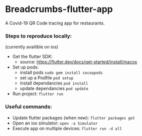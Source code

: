# Breadcrumbs-flutter-app

A Covid-19 QR Code tracing app for restaurants.

### Steps to reproduce locally:
(currently availible on ios)


- Get the flutter SDK:
  - source: https://flutter.dev/docs/get-started/install/macos
- Set up pods:
  - install pods `sudo gem install cocoapods`
  - set up a Podfile `pod setup`
  - install dependancies `pod install`
  - update dependancies `pod update`
- Run project: `flutter run`

### Useful commands:
- Update flutter packages (when new): `flutter packages get`
- Open an ios simulator: `open -a Simulator`
- Execute app on multiple devices:  `flutter run -d all`
